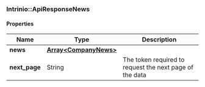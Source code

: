 

[//]: # (CLASS:Intrinio::ApiResponseNews)

[//]: # (KIND:object)

### Intrinio::ApiResponseNews

#### Properties

[//]: # (START_DEFINITION)

Name | Type | Description
------------ | ------------- | -------------
**news** | [**Array&lt;CompanyNews&gt;**](CompanyNews.md) |  &nbsp;
**next_page** | String | The token required to request the next page of the data &nbsp;

[//]: # (END_DEFINITION)


[//]: # (CONTAINED_CLASS:Intrinio::CompanyNews)



